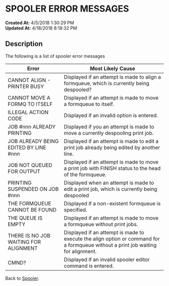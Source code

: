 # SPOOLER ERROR MESSAGES

**Created At:** 4/5/2018 1:30:29 PM  
**Updated At:** 4/18/2018 8:18:32 PM  


## Description 

The following is a list of spooler error messages


| Error<br> | Most Likely Cause<br> |
| --- | --- |
| CANNOT ALIGN - PRINTER BUSY<br> | Displayed if an attempt is made to align a formqueue, which is currently being despooled?<br> |
| CANNOT MOVE A FORMQ TO ITSELF<br> | Displayed if an attempt is made to move a formqueue to itself.<br> |
| ILLEGAL ACTION CODE<br> | Displayed if an invalid option is entered.<br> |
| JOB #nnn ALREADY PRINTING<br> | Displayed if you an attempt is made to move a currently despooling print job.<br> |
| JOB ALREADY BEING EDITED BY LINE #nnn<br> | Displayed if an attempt is made to edit a print job already being edited by another line.<br> |
| JOB NOT QUEUED FOR OUTPUT<br> | Displayed if an attempt is made to move a print job with FINISH status to the head of the formqueue.<br> |
| PRINTING SUSPENDED ON JOB #nnn<br> | Displayed when an attempt is made to edit a print job, which is currently being despooled<br> |
| THE FORMQUEUE CANNOT BE FOUND<br> | Displayed if a non-existent formqueue is specified.<br> |
| THE QUEUE IS EMPTY<br> | Displayed if an attempt is made to move a formqueue without print jobs.<br> |
| THERE IS NO JOB WAITING FOR ALIGNMENT<br> | Displayed if an attempt is made to execute the align option or command for a formqueue without a print job waiting for alignment.<br> |
| CMND?<br> | Displayed if an invalid spooler editor command is entered.<br> |




Back to [Spooler](278818-spooler).
